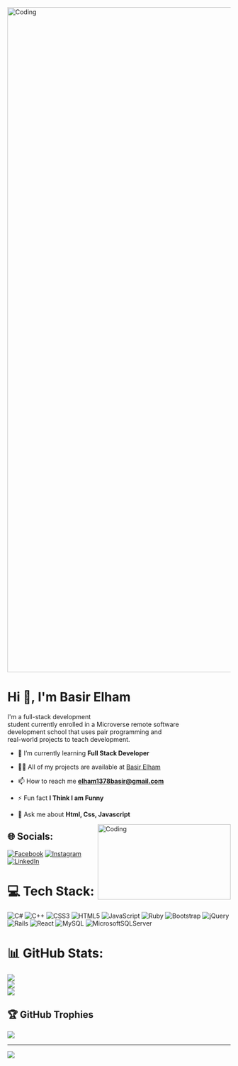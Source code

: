 <img align="center" alt="Coding" width="1500" src="https://www.web24zone.com/wp-content/uploads/2022/09/2c778e_89d09c380b7b4a09bcdbcb329c4734b3_mv2.gif">
<h1 align="left">Hi 👋, I'm Basir Elham</h1>
<p align="left" width="500">I'm a full-stack development<br> student currently enrolled in a Microverse remote software<br> development school that uses pair programming and <br>real-world projects to teach development.</p> 



- 🌱 I’m currently learning **Full Stack Developer**

- 👨‍💻 All of my projects are available at [Basir Elham](https://github.com/Elhambasir?tab=repositories)

- 📫 How to reach me **elham1378basir@gmail.com**

- ⚡ Fun fact **I Think I am Funny**

- 💬 Ask me about **Html, Css, Javascript**



<img align="right" alt="Coding" width="300" height= "170" src="https://i0.wp.com/media2.giphy.com/media/QHE5gWI0QjqF2/giphy.gif">

## 🌐 Socials:
[![Facebook](https://img.shields.io/badge/Facebook-%231877F2.svg?logo=Facebook&logoColor=white)](https://facebook.com/https://www.facebook.com/basir.muhammadi.3) [![Instagram](https://img.shields.io/badge/Instagram-%23E4405F.svg?logo=Instagram&logoColor=white)](https://instagram.com/https://instagram.com/basir.muhammadi.3?igshid=ZDdkNTZiNTM=) [![LinkedIn](https://img.shields.io/badge/LinkedIn-%230077B5.svg?logo=linkedin&logoColor=white)](https://linkedin.com/in/https://www.linkedin.com/in/basir-ahmadi-8aba89263) 

# 💻 Tech Stack:
![C#](https://img.shields.io/badge/c%23-%23239120.svg?style=for-the-badge&logo=c-sharp&logoColor=white) ![C++](https://img.shields.io/badge/c++-%2300599C.svg?style=for-the-badge&logo=c%2B%2B&logoColor=white) ![CSS3](https://img.shields.io/badge/css3-%231572B6.svg?style=for-the-badge&logo=css3&logoColor=white) ![HTML5](https://img.shields.io/badge/html5-%23E34F26.svg?style=for-the-badge&logo=html5&logoColor=white) ![JavaScript](https://img.shields.io/badge/javascript-%23323330.svg?style=for-the-badge&logo=javascript&logoColor=%23F7DF1E) ![Ruby](https://img.shields.io/badge/ruby-%23CC342D.svg?style=for-the-badge&logo=ruby&logoColor=white) ![Bootstrap](https://img.shields.io/badge/bootstrap-%23563D7C.svg?style=for-the-badge&logo=bootstrap&logoColor=white) ![jQuery](https://img.shields.io/badge/jquery-%230769AD.svg?style=for-the-badge&logo=jquery&logoColor=white) ![Rails](https://img.shields.io/badge/rails-%23CC0000.svg?style=for-the-badge&logo=ruby-on-rails&logoColor=white) ![React](https://img.shields.io/badge/react-%2320232a.svg?style=for-the-badge&logo=react&logoColor=%2361DAFB) ![MySQL](https://img.shields.io/badge/mysql-%2300f.svg?style=for-the-badge&logo=mysql&logoColor=white) ![MicrosoftSQLServer](https://img.shields.io/badge/Microsoft%20SQL%20Sever-CC2927?style=for-the-badge&logo=microsoft%20sql%20server&logoColor=white)
# 📊 GitHub Stats:
![](https://github-readme-stats.vercel.app/api?username=Elhambasir&theme=dark&hide_border=false&include_all_commits=false&count_private=false)<br/>
![](https://github-readme-streak-stats.herokuapp.com/?user=Elhambasir&theme=dark&hide_border=false)<br/>
![](https://github-readme-stats.vercel.app/api/top-langs/?username=Elhambasir&theme=dark&hide_border=false&include_all_commits=false&count_private=false&layout=compact)

## 🏆 GitHub Trophies
![](https://github-profile-trophy.vercel.app/?username=Elhambasir&theme=radical&no-frame=false&no-bg=true&margin-w=4)

---
[![](https://visitcount.itsvg.in/api?id=Elhambasir&icon=0&color=0)](https://visitcount.itsvg.in)

<!-- Proudly created with GPRM ( https://gprm.itsvg.in ) -->
